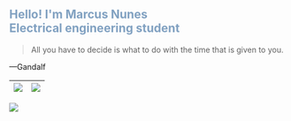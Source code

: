 <h2 style="color:#81a1c1">Hello! I'm Marcus Nunes <br> Electrical engineering student</h2>

<blockquote>
        <p>All you have to decide is what to do with the time that is given to you.</p>
    </blockquote>
    <figcaption>—Gandalf</figcaption>
</figure>



| <a href="https://github.com/mvsnunes"><img align="center" src="https://github-readme-stats.vercel.app/api?username=mvsnunes&show_icons=true&theme=nord&hide_border=true&include_all_commits=true&count_private=true"/></a> | <a href="https://github.com/mvsnunes"><img align="center" src="https://github-readme-stats.vercel.app/api/top-langs/?username=mvsnunes&layout=compact&langs_count=7&theme=nord" /></a> |
| ------------- | ------------- |

<a align="center" href="https://github.com/mvsnunes"><img src="https://activity-graph.herokuapp.com/graph?username=mvsnunes&theme=nord"/> </a>




